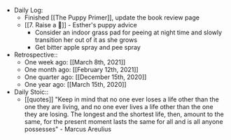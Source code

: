 - Daily Log:
    - Finished [[The Puppy Primer]], update the book review page
    - [[7. Raise a 🐶]] - Esther's puppy advice
        - Consider an indoor grass pad for peeing at night time and slowly transition her out of it as she grows
        - Get bitter apple spray and pee spray
- Retrospective::
    - One week ago: [[March 8th, 2021]]
    - One month ago: [[February 12th, 2021]]
    - One quarter ago: [[December 15th, 2020]]
    - One year ago: [[March 15th, 2020]]
- Daily Stoic::
    - [[quotes]] "Keep in mind that no one ever loses a life other than the one they are living, and no one ever lives a life other than the one they are losing. The longest and the shortest life, then, amount to the same, for the present moment lasts the same for all and is all anyone possesses" - Marcus Areulius
